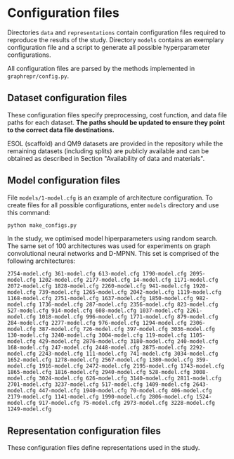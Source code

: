 # Configuration files

Directories `data` and `representations` contain configuration files required to reproduce the results of the study.
Directory `models` contains an exemplary configuration file and a script to generate all possible hyperparameter configurations.

All configuration files are parsed by the methods implemented in `graphrepr/config.py`.

## Dataset configuration files

These configuration files specify preprocessing, cost function, and data file paths for each dataset. **The paths should be updated to ensure they point to the correct data file destinations.**

ESOL (scaffold) and QM9 datasets are provided in the repository while the remaining datasets (including splits) are publicly available and can be obtained as described in Section "Availability of data and materials".


## Model configuration files

File `models/1-model.cfg` is an example of architecture configuration.
To create files for all possible configurations, enter `models` directory and use this command:

```bash
python make_configs.py
```

In the study, we optimised model hiperparameters using random search. 
The same set of 100 architectures was used for experiments on graph convolutional neural networks and D-MPNN.
This set is comprised of the following architectures:

`2754-model.cfg 361-model.cfg 613-model.cfg 1790-model.cfg 2095-model.cfg 1202-model.cfg 2177-model.cfg 14-model.cfg 1171-model.cfg 2072-model.cfg 1828-model.cfg 2260-model.cfg 941-model.cfg 1920-model.cfg 739-model.cfg 1265-model.cfg 2042-model.cfg 1119-model.cfg 1168-model.cfg 2751-model.cfg 1637-model.cfg 1850-model.cfg 982-model.cfg 1736-model.cfg 287-model.cfg 2356-model.cfg 823-model.cfg 527-model.cfg 914-model.cfg 608-model.cfg 1037-model.cfg 2261-model.cfg 1018-model.cfg 996-model.cfg 1771-model.cfg 879-model.cfg 284-model.cfg 2277-model.cfg 976-model.cfg 1294-model.cfg 2306-model.cfg 387-model.cfg 726-model.cfg 397-model.cfg 3036-model.cfg 130-model.cfg 3240-model.cfg 3004-model.cfg 119-model.cfg 1105-model.cfg 429-model.cfg 2876-model.cfg 3180-model.cfg 240-model.cfg 168-model.cfg 247-model.cfg 2448-model.cfg 2875-model.cfg 2292-model.cfg 2243-model.cfg 111-model.cfg 741-model.cfg 3034-model.cfg 1652-model.cfg 1278-model.cfg 2567-model.cfg 1380-model.cfg 359-model.cfg 1916-model.cfg 2472-model.cfg 2195-model.cfg 1743-model.cfg 1865-model.cfg 1816-model.cfg 2940-model.cfg 528-model.cfg 3008-model.cfg 3024-model.cfg 626-model.cfg 3140-model.cfg 2811-model.cfg 2701-model.cfg 3237-model.cfg 517-model.cfg 1409-model.cfg 2643-model.cfg 447-model.cfg 1940-model.cfg 70-model.cfg 406-model.cfg 2179-model.cfg 1141-model.cfg 1990-model.cfg 2806-model.cfg 1524-model.cfg 917-model.cfg 75-model.cfg 2973-model.cfg 3228-model.cfg 1249-model.cfg`

## Representation configuration files

These configuration files define representations used in the study.
